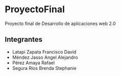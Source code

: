 # ProyectoFinal
Proyecto final de Desarrollo de aplicaciones web 2.0

## Integrantes
* Latapi Zapata Francisco David
* Méndez Jasso Angel Alejandro
* Pérez Amaya Rafael
* Segura Rios Brenda Stephanie
